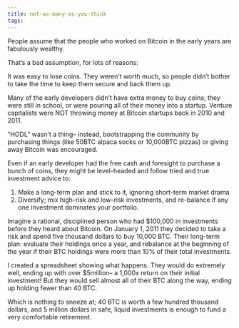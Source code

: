 ```yaml
---
title: not-as-many-as-you-think
tags:
---
```


People assume that the people who worked on Bitcoin in the early years are fabulously wealthy.

That’s a bad assumption, for lots of reasons:

It was easy to lose coins. They weren’t worth much, so people didn’t bother to take the time to keep them secure and back them up.

Many of the early developers didn’t have extra money to buy coins; they were still in school, or were pouring all of their money into a startup. Venture capitalists were NOT throwing money at Bitcoin startups back in 2010 and 2011.

“HODL” wasn’t a thing– instead, bootstrapping the community by purchasing things (like 50BTC alpaca socks or 10,000BTC pizzas) or giving away Bitcoin was encouraged.

Even if an early developer had the free cash and foresight to purchase a bunch of coins, they might be level-headed and follow tried and true investment advice to:

1) Make a long-term plan and stick to it, ignoring short-term market drama
2) Diversify; mix high-risk and low-risk investments, and re-balance if any one investment dominates your portfolio.

Imagine a rational, disciplined person who had $100,000 in investments before they heard about Bitcoin. On January 1, 2011 they decided to take a risk and spend five thousand dollars to buy 10,000 BTC. Their long-term plan: evaluate their holdings once a year, and rebalance at the beginning of the year if their BTC holdings were more than 10% of their total investments.

I created a spreadsheet showing what happens. They would do extremely well, ending up with over $5million– a 1,000x return on their initial investment! But they would sell almost all of their BTC along the way, ending up holding fewer than 40 BTC.

Which is nothing to sneeze at; 40 BTC is worth a few hundred thousand dollars, and 5 million dollars in safe, liquid investments is enough to fund a very comfortable retirement.